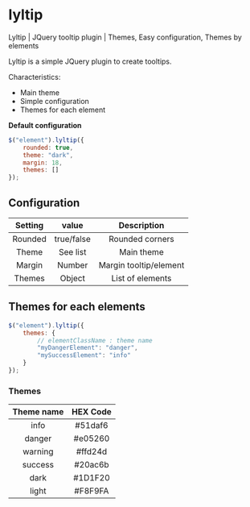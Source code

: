 # lyltip
Lyltip | JQuery tooltip plugin | Themes, Easy configuration, Themes by elements

Lyltip is a simple JQuery plugin to create tooltips.

Characteristics:
- Main theme
- Simple configuration
- Themes for each element

**Default configuration**
```Javascript
$("element").lyltip({
	rounded: true,
	theme: "dark",
	margin: 18,
	themes: []
});
```
## Configuration
| Setting | value | Description |
| :---:   | :-: | :-: |
| Rounded | true/false | Rounded corners |
| Theme | See list | Main theme |
| Margin | Number | Margin tooltip/element |
| Themes | Object | List of elements |
## Themes for each elements
```Javascript
$("element").lyltip({
    themes: {
        // elementClassName : theme name
        "myDangerElement": "danger",
        "mySuccessElement": "info"
    }
});
```
### Themes
| Theme name | HEX Code |
| :--------: | :------: |
| info       | #51daf6  |
| danger     | #e05260  |
| warning    | #ffd24d  |
| success    | #20ac6b  |
| dark       | #1D1F20  |
| light      | #F8F9FA  |
